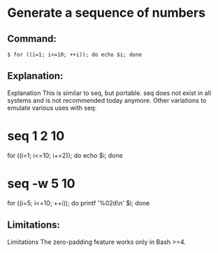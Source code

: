# Generate a sequence of numbers

## Command:
```
$ for ((i=1; i<=10; ++i)); do echo $i; done
```

## Explanation:
Explanation
This is similar to seq, but portable. seq does not exist in all systems and is not recommended today anymore. Other variations to emulate various uses with seq:
# seq 1 2 10
for ((i=1; i<=10; i+=2)); do echo $i; done

# seq -w 5 10
for ((i=5; i<=10; ++i)); do printf '%02d\n' $i; done

## Limitations:
Limitations
The zero-padding feature works only in Bash >=4.

